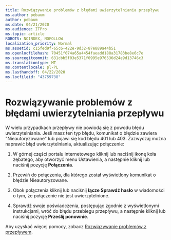 ```yaml
---
title: Rozwiązywanie problemów z błędami uwierzytelniania przepływu
ms.author: pebaum
author: pebaum
ms.date: 04/21/2020
ms.audience: ITPro
ms.topic: article
ROBOTS: NOINDEX, NOFOLLOW
localization_priority: Normal
ms.assetid: c15fed9f-65c6-422e-9d32-87e889a44b51
ms.openlocfilehash: 70451f074a65a4454faeadd188a31783be8e6c7e
ms.sourcegitcommit: 631cbb5f03e5371f0995e976536d24e9d13746c3
ms.translationtype: MT
ms.contentlocale: pl-PL
ms.lasthandoff: 04/22/2020
ms.locfileid: "43759738"
---
```

# <a name="troubleshoot-flow-authentication-errors"></a>Rozwiązywanie problemów z błędami uwierzytelniania przepływu

W wielu przypadkach przepływy nie powiodą się z powodu błędu uwierzytelniania. Jeśli masz ten typ błędu, komunikat o błędzie zawiera "Nieautoryzowane" lub pojawi się kod błędu 401 lub 403. Zazwyczaj można naprawić błąd uwierzytelniania, aktualizując połączenie:
  
1. W górnej części portalu internetowego kliknij lub naciśnij ikonę koła zębatego, aby otworzyć menu Ustawienia, a następnie kliknij lub naciśnij pozycję **Połączenia**.
    
2. Przewiń do połączenia, dla którego został wyświetlony komunikat o błędzie Nieautoryzowane.
    
3. Obok połączenia kliknij lub naciśnij **łącze Sprawdź hasło** w wiadomości o tym, że połączenie nie jest uwierzytelnione. 
    
4. Sprawdź swoje poświadczenia, postępując zgodnie z wyświetlonymi instrukcjami, wróć do błędu przebiegu przepływu, a następnie kliknij lub naciśnij pozycję **Prześlij ponownie**.
    
Aby uzyskać więcej pomocy, zobacz [Rozwiązywanie problemów z przepływem](https://go.microsoft.com/fwlink/?linkid=872110).
  


